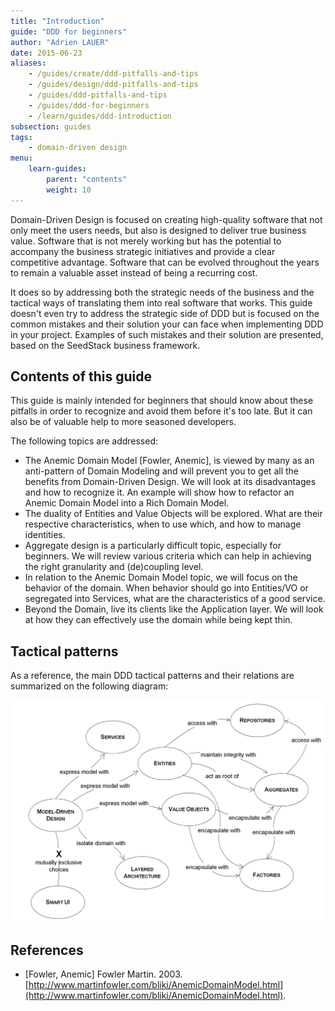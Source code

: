 ```yaml
---
title: "Introduction"
guide: "DDD for beginners"
author: "Adrien LAUER"
date: 2015-06-23
aliases:
    - /guides/create/ddd-pitfalls-and-tips
    - /guides/design/ddd-pitfalls-and-tips
    - /guides/ddd-pitfalls-and-tips
    - /guides/ddd-for-beginners
    - /learn/guides/ddd-introduction 
subsection: guides
tags:
    - domain-driven design
menu:
    learn-guides:
        parent: "contents"
        weight: 10
---
```


Domain-Driven Design is focused on creating high-quality software that not only meet the users needs, but also is designed
to deliver true business value.<!--more--> Software that is not merely working but has the potential to accompany the business
strategic initiatives and provide a clear competitive advantage. Software that can be evolved throughout the years to
remain a valuable asset instead of being a recurring cost.

It does so by addressing both the strategic needs of the business and the tactical ways of translating them into real
software that works. This guide doesn't even try to address the strategic side of DDD but is focused on the common
mistakes and their solution your can face when implementing DDD in your project. Examples of such mistakes and their
solution are presented, based on the SeedStack business framework.

## Contents of this guide

This guide is mainly intended for beginners that should know about these pitfalls in order to recognize and avoid them
before it's too late. But it can also be of valuable help to more seasoned developers.

The following topics are addressed:

* The Anemic Domain Model [Fowler, Anemic], is viewed by many as an anti-pattern of Domain Modeling and will prevent you
to get all the benefits from Domain-Driven Design. We will look at its disadvantages and how to recognize it. An example
will show how to refactor an Anemic Domain Model into a Rich Domain Model.
* The duality of Entities and Value Objects will be explored. What are their respective characteristics, when to use which,
and how to manage identities.
* Aggregate design is a particularly difficult topic, especially for beginners. We will review various criteria which
can help in achieving the right granularity and (de)coupling level.
* In relation to the Anemic Domain Model topic, we will focus on the behavior of the domain. When behavior should go
into Entities/VO or segregated into Services, what are the characteristics of a good service.
* Beyond the Domain, live its clients like the Application layer. We will look at how they can effectively use the domain
while being kept thin.

## Tactical patterns

As a reference, the main DDD tactical patterns and their relations are summarized on the following diagram: 

![tactical-patterns](img/all-domain.png)
 
## References

* [Fowler, Anemic] Fowler Martin. 2003. [http://www.martinfowler.com/bliki/AnemicDomainModel.html](http://www.martinfowler.com/bliki/AnemicDomainModel.html).
 
